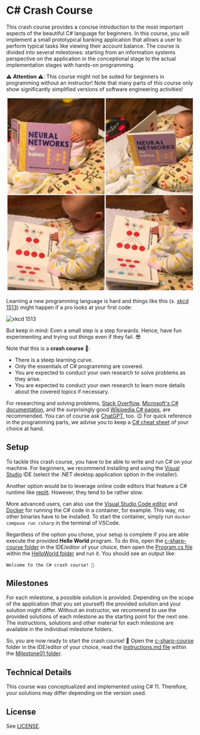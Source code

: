 ﻿# C# Crash Course

This crash course provides a concise introduction to the most important aspects of the beautiful C# language for beginners. In this course, you will implement a small prototypical banking application that allows a user to perform typical tasks like viewing their account balance. The course is divided into several milestones: starting from an information systems perspective on the application in the conceptional stage to the actual implementation stages with hands-on programming.

⚠ __Attention__ ⚠: This course might not be suited for beginners in programming without an instructor! Note that many parts of this course only show significantly simplified versions of software engineering activities!

![User Needs](./pictures/neural_networks_baby.webp)

Learning a new programming language is hard and things like this (s. [xkcd 1513](https://xkcd.com/1513/)) might happen if a pro looks at your first code:

![xkcd 1513](https://imgs.xkcd.com/comics/code_quality.png)

But keep in mind: Even a small step is a step forwards. Hence, have fun experimenting and trying out things even if they fail. 😎

Note that this is a __crash course__ 🚀:

- There is a steep learning curve.
- Only the essentials of C# programming are covered.
- You are expected to conduct your own research to solve problems as they arise.
- You are expected to conduct your own research to learn more details about the covered topics if necessary.

For researching and solving problems, [Stack Overflow](https://stackoverflow.com/), [Microsoft's C# documentation](https://learn.microsoft.com/en-us/dotnet/csharp/), and the surprisingly good [Wikipedia C# pages](https://en.wikipedia.org/wiki/C_Sharp_syntax), are recommended. You can of course ask [ChatGPT](https://chat.openai.com/), too. 😉 For quick reference in the programming parts, we advise you to keep a [C# cheat sheet](https://download.microsoft.com/download/4/6/9/469501F4-5F6B-4E51-897C-9A216CFB30A3/SwiftCSharpPoster.pdf) of your choice at hand.

## Setup

To tackle this crash course, you have to be able to write and run C# on your machine. For beginners, we recommend installing and using the [Visual Studio](https://visualstudio.microsoft.com/de/) IDE (select the .NET desktop application option in the installer).

Another option would be to leverage online code editors that feature a C# runtime like [replit](https://replit.com/). However, they tend to be rather slow.

More advanced users, can also use the [Visual Studio Code editor](https://visualstudio.microsoft.com/de/) and [Docker](https://www.docker.com/) for running the C# code in a container, for example. This way, no other binaries have to be installed. To start the container, simply run ``docker compose run csharp`` in the terminal of VSCode.

Regardless of the option you chose, your setup is complete if you are able execute the provided __Hello World__ program. To do this, open the [c-sharp-course folder](./) in the IDE/editor of your choice, then open the [Program.cs file](./HelloWorld/Program.cs) within the [HelloWorld folder](./HelloWorld) and run it. You should see an output like:

```
Welcome to the C# crash course! 🚀
```

## Milestones

For each milestone, a possible solution is provided. Depending on the scope of the application (that you set yourself) the provided solution and your solution might differ. Without an instructor, we recommend to use the provided solutions of each milestone as the starting point for the next one. The instructions, solutions and other material for each milestone are available in the individual milestone folders.

So, you are now ready to start the crash course! 🥳 Open the [c-sharp-course](./) folder in the IDE/editor of your choice, read the [instructions.md file](./Milestone01/instructions.md) within the [Milestone01 folder](./Milestone01).

## Technical Details

This course was conceptualized and implemented using C# 11. Therefore, your solutions may differ depending on the version used.

## License

See [LICENSE](./LICENSE).


